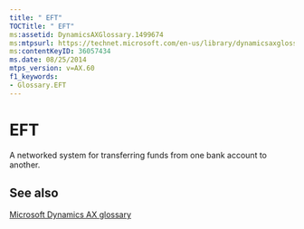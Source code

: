 ```yaml
---
title: " EFT"
TOCTitle: " EFT"
ms:assetid: DynamicsAXGlossary.1499674
ms:mtpsurl: https://technet.microsoft.com/en-us/library/dynamicsaxglossary.1499674(v=AX.60)
ms:contentKeyID: 36057434
ms.date: 08/25/2014
mtps_version: v=AX.60
f1_keywords:
- Glossary.EFT
---
```


# EFT

A networked system for transferring funds from one bank account to another.

## See also

[Microsoft Dynamics AX glossary](glossary/microsoft-dynamics-ax-glossary.md)

  


